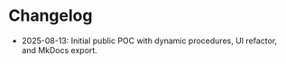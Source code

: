 # Changelog

- 2025-08-13: Initial public POC with dynamic procedures, UI refactor, and MkDocs export.
